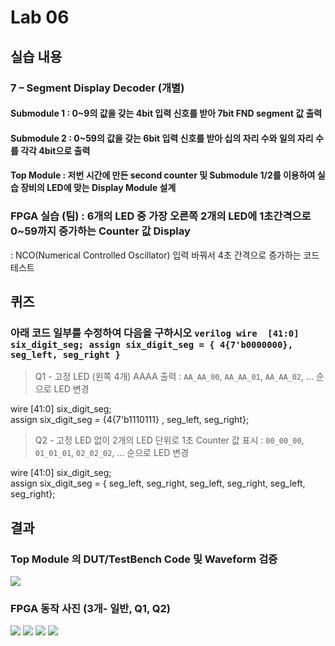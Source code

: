 


# Lab 06
## 실습 내용
### **7 – Segment Display Decoder (개별)**
#### **Submodule 1** : 0~9의 값을 갖는 4bit 입력 신호를 받아 7bit FND  segment  값 출력
#### **Submodule 2** : 0~59의 값을 갖는 6bit 입력 신호를 받아 십의 자리 수와 일의 자리 수를 각각 4bit으로 출력
#### **Top Module** : 저번 시간에 만든 second counter  및 Submodule 1/2를 이용하여 실습 장비의 LED에 맞는 Display Module 설계
### FPGA 실습 (팀) : 6개의 LED 중 가장 오른쪽 2개의 LED에 1초간격으로 0~59까지 증가하는 Counter 값 Display
: NCO(Numerical Controlled Oscillator) 입력 바꿔서 4초 간격으로 증가하는 코드 테스트
## 퀴즈 
### 아래 코드 일부를 수정하여 다음을 구하시오 ```verilog wire  [41:0] six_digit_seg; assign six_digit_seg = { 4{7'b0000000}, seg_left, seg_right } ``` 
> Q1 - 고정 LED (왼쪽 4개) AAAA 출력 : `AA_AA_00`, `AA_AA_01`, `AA_AA_02`, … 순으로 LED 변경

wire 			[41:0]	six_digit_seg;     
assign         				six_digit_seg = {4{7'b1110111} , seg_left, seg_right};

> Q2 - 고정 LED 없이 2개의 LED 단위로 1초 Counter 값 표시 : `00_00_00`, `01_01_01`, `02_02_02`, … 순으로 LED 변경

wire 			[41:0]  six_digit_seg;     
assign         				six_digit_seg = { seg_left, seg_right, seg_left, seg_right, seg_left, seg_right};

## 결과
 ### **Top Module 의 DUT/TestBench Code 및 Waveform 검증**
![](https://github.com/seo1224/LosicDesign/blob/master/practice06/tb06_waveform.png)

### **FPGA 동작 사진 (3개- 일반, Q1, Q2)**

![](https://github.com/seo1224/LosicDesign/blob/master/practice06/tb06_FPGA(1).jpg)
![](https://github.com/seo1224/LosicDesign/blob/master/practice06/tb06_FPGA(2).jpg)
![](https://github.com/seo1224/LosicDesign/blob/master/practice06/tb06_Q1.jpg)
![](https://github.com/seo1224/LosicDesign/blob/master/practice06/tb06_Q2.jpg)
<!--stackedit_data:
eyJoaXN0b3J5IjpbLTEyMTUxODA1MzEsODk2NjA1NTE1LDE0Mj
QyNjc2OTksMTY1ODQzNTg1MywtMjQ2NDE0NDEsLTE1NjYyNjgy
MjQsMTIwNTkzMDkzM119
-->